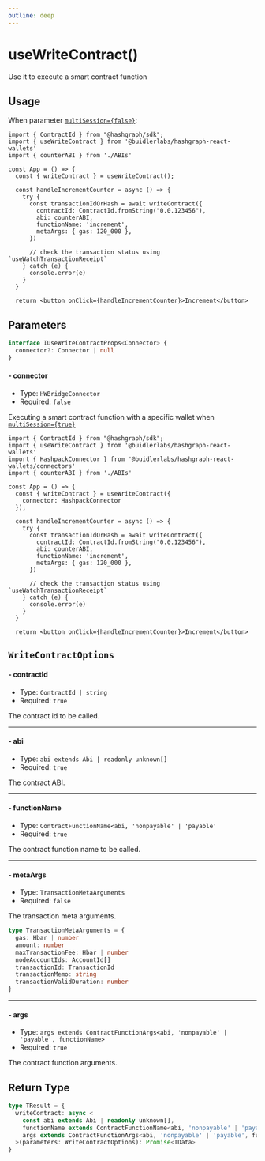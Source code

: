 ```yaml
---
outline: deep
---
```


# useWriteContract()

Use it to execute a smart contract function

## Usage

When parameter [`multiSession={false}`](/configuration.html#%F0%9F%94%80-multisession):

```tsx
import { ContractId } from "@hashgraph/sdk";
import { useWriteContract } from '@buidlerlabs/hashgraph-react-wallets'
import { counterABI } from './ABIs'

const App = () => {
  const { writeContract } = useWriteContract();

  const handleIncrementCounter = async () => {
    try {
      const transactionIdOrHash = await writeContract({
        contractId: ContractId.fromString("0.0.123456"),
        abi: counterABI,
        functionName: 'increment',
        metaArgs: { gas: 120_000 },
      })

      // check the transaction status using `useWatchTransactionReceipt`
    } catch (e) {
      console.error(e)
    }
  }

  return <button onClick={handleIncrementCounter}>Increment</button>
```

## Parameters

```ts
interface IUseWriteContractProps<Connector> {
  connector?: Connector | null
}
```

#### - connector

- Type: `HWBridgeConnector`
- Required: `false`

Executing a smart contract function with a specific wallet when [`multiSession={true}`](/configuration.html#%F0%9F%94%80-multisession)

```tsx
import { ContractId } from "@hashgraph/sdk";
import { useWriteContract } from '@buidlerlabs/hashgraph-react-wallets'
import { HashpackConnector } from '@buidlerlabs/hashgraph-react-wallets/connectors'
import { counterABI } from './ABIs'

const App = () => {
  const { writeContract } = useWriteContract({
    connector: HashpackConnector
  });

  const handleIncrementCounter = async () => {
    try {
      const transactionIdOrHash = await writeContract({
        contractId: ContractId.fromString("0.0.123456"),
        abi: counterABI,
        functionName: 'increment',
        metaArgs: { gas: 120_000 },
      })

      // check the transaction status using `useWatchTransactionReceipt`
    } catch (e) {
      console.error(e)
    }
  }

  return <button onClick={handleIncrementCounter}>Increment</button>
```

## `WriteContractOptions`

#### - contractId

- Type: `ContractId | string`
- Required: `true`

The contract id to be called.

---

#### - abi

- Type: `abi extends Abi | readonly unknown[]`
- Required: `true`

The contract ABI.

---

#### - functionName

- Type: `ContractFunctionName<abi, 'nonpayable' | 'payable'`
- Required: `true`

The contract function name to be called.

---

#### - metaArgs

- Type: `TransactionMetaArguments`
- Required: `false`

The transaction meta arguments.

```ts
type TransactionMetaArguments = {
  gas: Hbar | number
  amount: number
  maxTransactionFee: Hbar | number
  nodeAccountIds: AccountId[]
  transactionId: TransactionId
  transactionMemo: string
  transactionValidDuration: number
}
```

---

#### - args

- Type: `args extends ContractFunctionArgs<abi, 'nonpayable' | 'payable', functionName>`
- Required: `true`

The contract function arguments.

## Return Type

```ts
type TResult = {
  writeContract: async <
    const abi extends Abi | readonly unknown[],
    functionName extends ContractFunctionName<abi, 'nonpayable' | 'payable'>,
    args extends ContractFunctionArgs<abi, 'nonpayable' | 'payable', functionName>,
  >(parameters: WriteContractOptions): Promise<TData>
}
```
